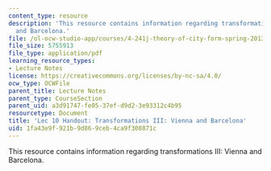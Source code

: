 ```yaml
---
content_type: resource
description: 'This resource contains information regarding transformations III: Vienna
  and Barcelona.'
file: /ol-ocw-studio-app/courses/4-241j-theory-of-city-form-spring-2013/1fa43e9f921b9d869ceb4ca9f308871c_MIT4_241JS13_handout10.pdf
file_size: 5755913
file_type: application/pdf
learning_resource_types:
- Lecture Notes
license: https://creativecommons.org/licenses/by-nc-sa/4.0/
ocw_type: OCWFile
parent_title: Lecture Notes
parent_type: CourseSection
parent_uid: a3d91747-fe05-37ef-d9d2-3e93312c4b95
resourcetype: Document
title: 'Lec 10 Handout: Transformations III: Vienna and Barcelona'
uid: 1fa43e9f-921b-9d86-9ceb-4ca9f308871c
---
```

This resource contains information regarding transformations III: Vienna and Barcelona.